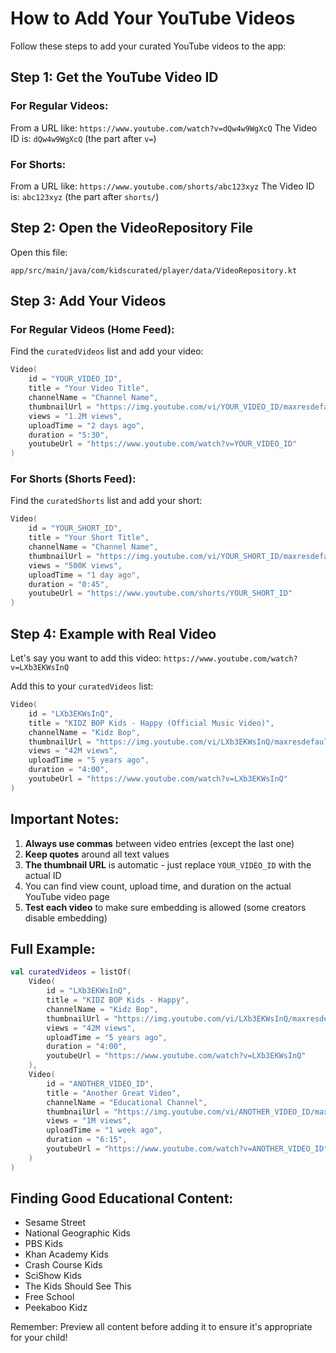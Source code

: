 # How to Add Your YouTube Videos

Follow these steps to add your curated YouTube videos to the app:

## Step 1: Get the YouTube Video ID

### For Regular Videos:
From a URL like: `https://www.youtube.com/watch?v=dQw4w9WgXcQ`
The Video ID is: `dQw4w9WgXcQ` (the part after `v=`)

### For Shorts:
From a URL like: `https://www.youtube.com/shorts/abc123xyz`
The Video ID is: `abc123xyz` (the part after `shorts/`)

## Step 2: Open the VideoRepository File

Open this file:
```
app/src/main/java/com/kidscurated/player/data/VideoRepository.kt
```

## Step 3: Add Your Videos

### For Regular Videos (Home Feed):

Find the `curatedVideos` list and add your video:

```kotlin
Video(
    id = "YOUR_VIDEO_ID",
    title = "Your Video Title",
    channelName = "Channel Name",
    thumbnailUrl = "https://img.youtube.com/vi/YOUR_VIDEO_ID/maxresdefault.jpg",
    views = "1.2M views",
    uploadTime = "2 days ago",
    duration = "5:30",
    youtubeUrl = "https://www.youtube.com/watch?v=YOUR_VIDEO_ID"
)
```

### For Shorts (Shorts Feed):

Find the `curatedShorts` list and add your short:

```kotlin
Video(
    id = "YOUR_SHORT_ID",
    title = "Your Short Title",
    channelName = "Channel Name",
    thumbnailUrl = "https://img.youtube.com/vi/YOUR_SHORT_ID/maxresdefault.jpg",
    views = "500K views",
    uploadTime = "1 day ago",
    duration = "0:45",
    youtubeUrl = "https://www.youtube.com/shorts/YOUR_SHORT_ID"
)
```

## Step 4: Example with Real Video

Let's say you want to add this video:
`https://www.youtube.com/watch?v=LXb3EKWsInQ`

Add this to your `curatedVideos` list:

```kotlin
Video(
    id = "LXb3EKWsInQ",
    title = "KIDZ BOP Kids - Happy (Official Music Video)",
    channelName = "Kidz Bop",
    thumbnailUrl = "https://img.youtube.com/vi/LXb3EKWsInQ/maxresdefault.jpg",
    views = "42M views",
    uploadTime = "5 years ago",
    duration = "4:00",
    youtubeUrl = "https://www.youtube.com/watch?v=LXb3EKWsInQ"
)
```

## Important Notes:

1. **Always use commas** between video entries (except the last one)
2. **Keep quotes** around all text values
3. **The thumbnail URL** is automatic - just replace `YOUR_VIDEO_ID` with the actual ID
4. You can find view count, upload time, and duration on the actual YouTube video page
5. **Test each video** to make sure embedding is allowed (some creators disable embedding)

## Full Example:

```kotlin
val curatedVideos = listOf(
    Video(
        id = "LXb3EKWsInQ",
        title = "KIDZ BOP Kids - Happy",
        channelName = "Kidz Bop",
        thumbnailUrl = "https://img.youtube.com/vi/LXb3EKWsInQ/maxresdefault.jpg",
        views = "42M views",
        uploadTime = "5 years ago",
        duration = "4:00",
        youtubeUrl = "https://www.youtube.com/watch?v=LXb3EKWsInQ"
    ),
    Video(
        id = "ANOTHER_VIDEO_ID",
        title = "Another Great Video",
        channelName = "Educational Channel",
        thumbnailUrl = "https://img.youtube.com/vi/ANOTHER_VIDEO_ID/maxresdefault.jpg",
        views = "1M views",
        uploadTime = "1 week ago",
        duration = "6:15",
        youtubeUrl = "https://www.youtube.com/watch?v=ANOTHER_VIDEO_ID"
    )
)
```

## Finding Good Educational Content:

- Sesame Street
- National Geographic Kids
- PBS Kids
- Khan Academy Kids
- Crash Course Kids
- SciShow Kids
- The Kids Should See This
- Free School
- Peekaboo Kidz

Remember: Preview all content before adding it to ensure it's appropriate for your child!
